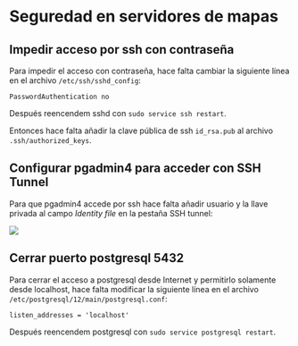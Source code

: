 # Seguredad en servidores de mapas

## Impedir acceso por ssh con contraseña

Para impedir el acceso con contraseña, hace falta cambiar la siguiente línea en el archivo `/etc/ssh/sshd_config`:

```
PasswordAuthentication no
```

Después reencendem sshd con `sudo service ssh restart`.

Entonces hace falta añadir la clave pública de ssh `id_rsa.pub` al archivo `.ssh/authorized_keys`.

## Configurar pgadmin4 para acceder con SSH Tunnel

Para que pgadmin4 accede por ssh hace falta añadir usuario y la llave privada al campo *Identity file* en la pestaña SSH tunnel:

![](images/pgadmin.png)

## Cerrar puerto postgresql 5432

Para cerrar el acceso a postgresql desde Internet y permitirlo solamente desde localhost, hace falta modificar la siguiente línea en el archivo `/etc/postgresql/12/main/postgresql.conf`:

```
listen_addresses = 'localhost'
```

Después reencendem postgresql con `sudo service postgresql restart`.

